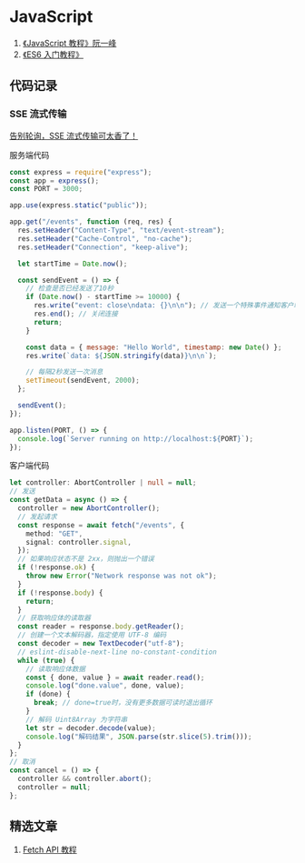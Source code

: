 # JavaScript

1. [《JavaScript 教程》阮一峰](https://wangdoc.com/javascript/)
2. [《ES6 入门教程》](https://es6.ruanyifeng.com/)

## 代码记录

### SSE 流式传输

[告别轮询，SSE 流式传输可太香了！](https://juejin.cn/post/7355666189475954725)

服务端代码

```js
const express = require("express");
const app = express();
const PORT = 3000;

app.use(express.static("public"));

app.get("/events", function (req, res) {
  res.setHeader("Content-Type", "text/event-stream");
  res.setHeader("Cache-Control", "no-cache");
  res.setHeader("Connection", "keep-alive");

  let startTime = Date.now();

  const sendEvent = () => {
    // 检查是否已经发送了10秒
    if (Date.now() - startTime >= 10000) {
      res.write("event: close\ndata: {}\n\n"); // 发送一个特殊事件通知客户端关闭
      res.end(); // 关闭连接
      return;
    }

    const data = { message: "Hello World", timestamp: new Date() };
    res.write(`data: ${JSON.stringify(data)}\n\n`);

    // 每隔2秒发送一次消息
    setTimeout(sendEvent, 2000);
  };

  sendEvent();
});

app.listen(PORT, () => {
  console.log(`Server running on http://localhost:${PORT}`);
});
```

客户端代码

```ts
let controller: AbortController | null = null;
// 发送
const getData = async () => {
  controller = new AbortController();
  // 发起请求
  const response = await fetch("/events", {
    method: "GET",
    signal: controller.signal,
  });
  // 如果响应状态不是 2xx，则抛出一个错误
  if (!response.ok) {
    throw new Error("Network response was not ok");
  }
  if (!response.body) {
    return;
  }
  // 获取响应体的读取器
  const reader = response.body.getReader();
  // 创建一个文本解码器，指定使用 UTF-8 编码
  const decoder = new TextDecoder("utf-8");
  // eslint-disable-next-line no-constant-condition
  while (true) {
    // 读取响应体数据
    const { done, value } = await reader.read();
    console.log("done.value", done, value);
    if (done) {
      break; // done=true时，没有更多数据可读时退出循环
    }
    // 解码 Uint8Array 为字符串
    let str = decoder.decode(value);
    console.log("解码结果", JSON.parse(str.slice(5).trim()));
  }
};
// 取消
const cancel = () => {
  controller && controller.abort();
  controller = null;
};
```

## 精选文章

1. [Fetch API 教程](https://www.ruanyifeng.com/blog/2020/12/fetch-tutorial.html)
